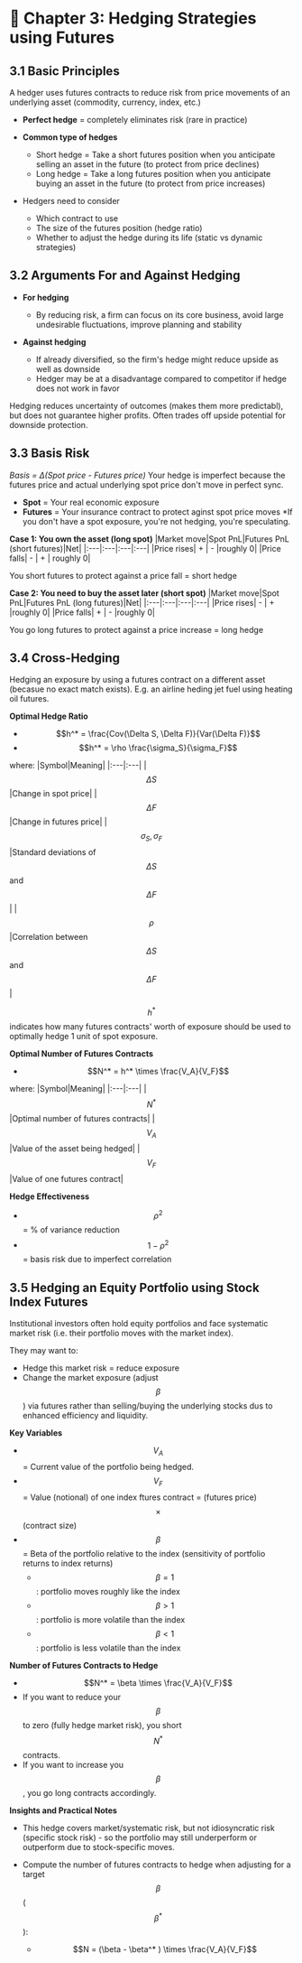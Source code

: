 # 📖 Chapter 3: Hedging Strategies using Futures

## 3.1 Basic Principles
A hedger uses futures contracts to reduce risk from price movements of an underlying asset (commodity, currency, index, etc.)

- **Perfect hedge** = completely eliminates risk (rare in practice)

- **Common type of hedges**
  - Short hedge = Take a short futures position when you anticipate selling an asset in the future (to protect from price declines)
  - Long hedge = Take a long futures position when you anticipate buying an asset in the future (to protect from price increases)

- Hedgers need to consider
  - Which contract to use
  - The size of the futures position (hedge ratio)
  - Whether to adjust the hedge during its life (static vs dynamic strategies)

## 3.2 Arguments For and Against Hedging
- **For hedging**
  - By reducing risk, a firm can focus on its core business, avoid large undesirable fluctuations, improve planning and stability

- **Against hedging**
  - If already diversified, so the firm's hedge might reduce upside as well as downside
  - Hedger may be at a disadvantage compared to competitor if hedge does not work in favor

Hedging reduces uncertainty of outcomes (makes them more predictabl), but does not guarantee higher profits. Often trades off upside potential for downside protection.

## 3.3 Basis Risk
*Basis = Δ(Spot price - Futures price)*
Your hedge is imperfect because the futures price and actual underlying spot price don't move in perfect sync.

- **Spot** = Your real economic exposure 
- **Futures** = Your insurance contract to protect aginst spot price moves
*If you don't have a spot exposure, you're not hedging, you're speculating.

**Case 1: You own the asset (long spot)**
|Market move|Spot PnL|Futures PnL (short futures)|Net|
|:---|:---|:---|:---|
|Price rises| + | - |roughly 0|
|Price falls| - | + | roughly 0|

You short futures to protect against a price fall = short hedge

**Case 2: You need to buy the asset later (short spot)**
|Market move|Spot PnL|Futures PnL (long futures)|Net|
|:---|:---|:---|:---|
|Price rises| - | + |roughly 0|
|Price falls| + | - |roughly 0|

You go long futures to protect against a price increase = long hedge

## 3.4 Cross-Hedging
Hedging an exposure by using a futures contract on a different asset (becasue no exact match exists).
E.g. an airline heding jet fuel using heating oil futures.

**Optimal Hedge Ratio**  
- $$h^* = \frac{Cov(\Delta S, \Delta F)}{Var(\Delta F)}$$  
- $$h^* = \rho \frac{\sigma_S}{\sigma_F}$$

where:
|Symbol|Meaning|
|:---|:---|
|$$\Delta S$$|Change in spot price|
|$$\Delta F$$|Change in futures price|
|$$\sigma_S, \sigma_F$$|Standard deviations of $$\Delta S$$ and $$\Delta F$$|
|$$\rho$$|Correlation between $$\Delta S$$ and $$\Delta F$$|

$$h^*$$ indicates how many futures contracts' worth of exposure should be used to optimally hedge 1 unit of spot exposure.

**Optimal Number of Futures Contracts**  
- $$N^* = h^* \times \frac{V_A}{V_F}$$

where:
|Symbol|Meaning|
|:---|:---|
|$$N^*$$|Optimal number of futures contracts|
|$$V_A$$|Value of the asset being hedged|
|$$V_F$$|Value of one futures contract|

**Hedge Effectiveness**  
- $$\rho^2$$ = % of variance reduction  
- $$1 - \rho^2$$ = basis risk due to imperfect correlation 

## 3.5 Hedging an Equity Portfolio using Stock Index Futures
Institutional investors often hold equity portfolios and face systematic market risk (i.e. their portfolio moves with the market index).

They may want to:
- Hedge this market risk = reduce exposure
- Change the market exposure (adjust $$\beta$$)
via futures rather than selling/buying the underlying stocks dus to enhanced efficiency and liquidity.

**Key Variables**
- $$V_A$$ = Current value of the portfolio being hedged.
- $$V_F$$ = Value (notional) of one index ftures contract = (futures price) $$\times$$ (contract size)
- $$\beta$$ = Beta of the portfolio relative to the index (sensitivity of portfolio returns to index returns)
  - $$\beta = 1$$: portfolio moves roughly like the index
  - $$\beta > 1$$: portfolio is more volatile than the index
  - $$\beta < 1$$: portfolio is less volatile than the index

**Number of Futures Contracts to Hedge**
- $$N^* = \beta \times \frac{V_A}{V_F}$$  
- If you want to reduce your $$\beta$$ to zero (fully hedge market risk), you short $$N^* $$ contracts.
- If you want to increase you $$\beta$$, you go long contracts accordingly.

**Insights and Practical Notes**
- This hedge covers market/systematic risk, but not idiosyncratic risk (specific stock risk) - so the portfolio may still underperform or outperform due to stock-specific moves.

- Compute the number of futures contracts to hedge when adjusting for a target $$\beta$$ ($$\beta^*$$):
  - $$N = (\beta - \beta^* ) \times \frac{V_A}{V_F}$$


